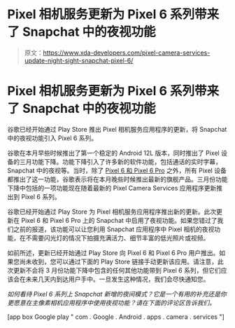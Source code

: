 # Pixel 相机服务更新为 Pixel 6 系列带来了 Snapchat 中的夜视功能

> 原文：<https://www.xda-developers.com/pixel-camera-services-update-night-sight-snapchat-pixel-6/>

# Pixel 相机服务更新为 Pixel 6 系列带来了 Snapchat 中的夜视功能

谷歌已经开始通过 Play Store 推出 Pixel 相机服务应用程序的更新，将 Snapchat 中的夜视功能引入 Pixel 6 系列。

谷歌在本月早些时候推出了第一个稳定的 Android 12L 版本，同时推出了 Pixel 设备的三月功能下降。功能下降引入了许多新的软件功能，包括通话的实时字幕，Snapchat 中的夜视等。当时，除了 [Pixel 6 和 Pixel 6 Pro](https://www.xda-developers.com/google-pixel-6/) 之外，所有 Pixel 设备都推出了这一功能，谷歌表示将在本月晚些时候推出最新的旗舰产品。三月份功能下降中包括的一项功能现在随着最新的 Pixel Camera Services 应用程序更新推出到 Pixel 6 系列。

谷歌已经开始通过 Play Store 为 Pixel 相机服务应用程序推出新的更新。此次更新在 Pixel 6 和 Pixel 6 Pro 上的 Snapchat 中启用了夜视功能。如果您错过了我们之前的报道，该功能可以让您利用 Snapchat 应用程序中 Pixel 相机的夜视功能，在不需要闪光灯的情况下拍摄充满活力、细节丰富的低光照片或视频。

如前所述，更新已经开始通过 Play Store 向 Pixel 6 和 Pixel 6 Pro 用户推出。如果您尚未收到，您可以通过下面的 Play Store 链接手动更新该应用。请注意，此次更新不会将 3 月份功能下降中包含的任何其他功能带到 Pixel 6 系列，但它们应该会在未来几天内到达用户手中。一旦发生这种情况，我们会尽快通知您。

*如何看待 Pixel 6 系列上 Snapchat 新增的夜间模式？它是一个有用的补充还是你更愿意在主像素相机应用程序中使用夜视功能？请在下面的评论区告诉我们。*

[app box Google play " com . Google . Android . apps . camera . services "]